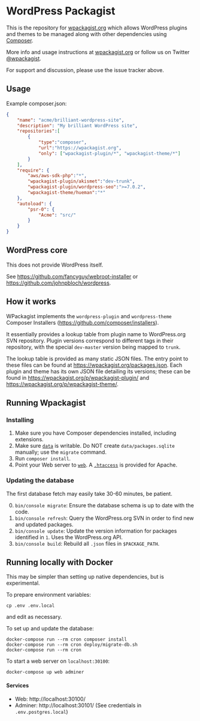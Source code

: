 WordPress Packagist
===

This is the repository for [wpackagist.org](https://wpackagist.org) which allows WordPress plugins and themes to be
managed along with other dependencies using [Composer](https://getcomposer.org).

More info and usage instructions at [wpackagist.org](https://wpackagist.org) or follow us on
Twitter [@wpackagist](https://twitter.com/wpackagist).

For support and discussion, please use the issue tracker above.

## Usage

Example composer.json:

```json
{
    "name": "acme/brilliant-wordpress-site",
    "description": "My brilliant WordPress site",
    "repositories":[
        {
            "type":"composer",
            "url":"https://wpackagist.org",
            "only": ["wpackagist-plugin/*", "wpackagist-theme/*"]
        }
    ],
    "require": {
        "aws/aws-sdk-php":"*",
        "wpackagist-plugin/akismet":"dev-trunk",
        "wpackagist-plugin/wordpress-seo":">=7.0.2",
        "wpackagist-theme/hueman":"*"
    },
    "autoload": {
        "psr-0": {
            "Acme": "src/"
        }
    }
}
```

## WordPress core

This does not provide WordPress itself.

See https://github.com/fancyguy/webroot-installer or https://github.com/johnpbloch/wordpress.

## How it works

WPackagist implements the `wordpress-plugin` and `wordpress-theme` Composer Installers (https://github.com/composer/installers).

It essentially provides a lookup table from plugin name to WordPress.org SVN repository. Plugin versions correspond to different tags in their repository, with the special `dev-master` version being mapped to `trunk`.

The lookup table is provided as many static JSON files. The entry point to these files can be found at https://wpackagist.org/packages.json. Each plugin and theme has its own JSON file detailing its versions; these can be found in https://wpackagist.org/p/wpackagist-plugin/ and https://wpackagist.org/p/wpackagist-theme/.

## Running Wpackagist

### Installing

1. Make sure you have Composer dependencies installed, including extensions.
2. Make sure [`data`](data/) is writable. Do NOT create `data/packages.sqlite` manually; use the `migrate` command.
3. Run `composer install`.
4. Point your Web server to [`web`](web/). A [`.htaccess`](web/.htaccess) is provided for Apache.

### Updating the database

The first database fetch may easily take 30-60 minutes, be patient.

0. `bin/console migrate`: Ensure the database schema is up to date with the code.
1. `bin/console refresh`: Query the WordPress.org SVN in order to find new and updated packages.
2. `bin/console update`: Update the version information for packages identified in `1`. Uses the WordPress.org API.
3. `bin/console build`: Rebuild all `.json` files in `$PACKAGE_PATH`.

## Running locally with Docker

This may be simpler than setting up native dependencies, but is
experimental.

To prepare environment variables:

    cp .env .env.local

and edit as necessary.

To set up and update the database:

    docker-compose run --rm cron composer install
    docker-compose run --rm cron deploy/migrate-db.sh
    docker-compose run --rm cron

To start a web server on `localhost:30100`:

    docker-compose up web adminer

#### Services

* Web: http://localhost:30100/
* Adminer: http://localhost:30101/ (See credentials in `.env.postgres.local`)

